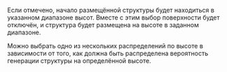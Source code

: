 Если отмечено, начало размещённой структуры будет находиться в указанном диапазоне высот.
Вместе с этим выбор поверхности будет отключён, и структура будет размещена на высоте в заданном диапазоне.

Можно выбрать одно из нескольких распределений по высоте в зависимости от того, как должна быть распределена вероятность генерации структуры на определённой высоте.
